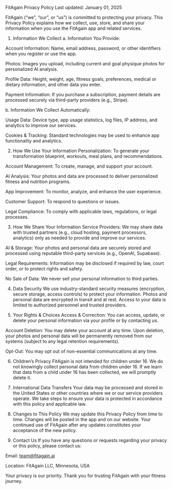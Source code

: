 FitAgain Privacy Policy
Last updated: January 01, 2025

FitAgain (“we”, “our”, or “us”) is committed to protecting your privacy. This Privacy Policy explains how we collect, use, store, and share your information when you use the FitAgain app and related services.

1. Information We Collect
a. Information You Provide:

Account Information: Name, email address, password, or other identifiers when you register or use the app.

Photos: Images you upload, including current and goal physique photos for personalized AI analysis.

Profile Data: Height, weight, age, fitness goals, preferences, medical or dietary information, and other data you enter.

Payment Information: If you purchase a subscription, payment details are processed securely via third-party providers (e.g., Stripe).

b. Information We Collect Automatically:

Usage Data: Device type, app usage statistics, log files, IP address, and analytics to improve our services.

Cookies & Tracking: Standard technologies may be used to enhance app functionality and analytics.

2. How We Use Your Information
Personalization: To generate your transformation blueprint, workouts, meal plans, and recommendations.

Account Management: To create, manage, and support your account.

AI Analysis: Your photos and data are processed to deliver personalized fitness and nutrition programs.

App Improvement: To monitor, analyze, and enhance the user experience.

Customer Support: To respond to questions or issues.

Legal Compliance: To comply with applicable laws, regulations, or legal processes.

3. How We Share Your Information
Service Providers: We may share data with trusted partners (e.g., cloud hosting, payment processors, analytics) only as needed to provide and improve our services.

AI & Storage: Your photos and personal data are securely stored and processed using reputable third-party services (e.g., OpenAI, Supabase).

Legal Requirements: Information may be disclosed if required by law, court order, or to protect rights and safety.

No Sale of Data: We never sell your personal information to third parties.

4. Data Security
We use industry-standard security measures (encryption, secure storage, access controls) to protect your information.
Photos and personal data are encrypted in transit and at rest.
Access to your data is limited to authorized personnel and trusted providers.

5. Your Rights & Choices
Access & Correction: You can access, update, or delete your personal information via your profile or by contacting us.

Account Deletion: You may delete your account at any time. Upon deletion, your photos and personal data will be permanently removed from our systems (subject to any legal retention requirements).

Opt-Out: You may opt out of non-essential communications at any time.

6. Children’s Privacy
FitAgain is not intended for children under 16. We do not knowingly collect personal data from children under 16. If we learn that data from a child under 16 has been collected, we will promptly delete it.

7. International Data Transfers
Your data may be processed and stored in the United States or other countries where we or our service providers operate.
We take steps to ensure your data is protected in accordance with this policy and applicable law.

8. Changes to This Policy
We may update this Privacy Policy from time to time. Changes will be posted in the app and on our website. Your continued use of FitAgain after any updates constitutes your acceptance of the new policy.

9. Contact Us
If you have any questions or requests regarding your privacy or this policy, please contact us:

Email: team@fitagain.ai

Location: FitAgain LLC, Minnesota, USA

Your privacy is our priority. Thank you for trusting FitAgain with your fitness journey.

